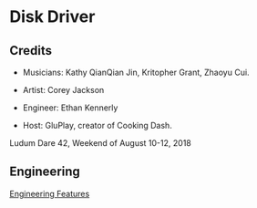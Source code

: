 # Disk Driver

## Credits
- Musicians: Kathy QianQian Jin, Kritopher Grant, Zhaoyu Cui.
- Artist: Corey Jackson
- Engineer: Ethan Kennerly

- Host: GluPlay, creator of Cooking Dash.

Ludum Dare 42,
Weekend of August 10-12, 2018

## Engineering

[Engineering Features](engineering.md)
